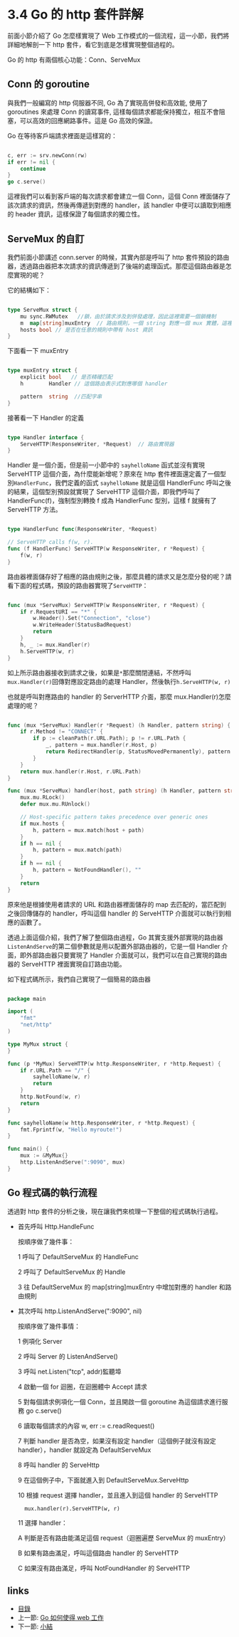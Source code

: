 # 3.4 Go 的 http 套件詳解
前面小節介紹了 Go 怎麼樣實現了 Web 工作模式的一個流程，這一小節，我們將詳細地解剖一下 http 套件，看它到底是怎樣實現整個過程的。

Go 的 http 有兩個核心功能：Conn、ServeMux

## Conn 的 goroutine

與我們一般編寫的 http 伺服器不同, Go 為了實現高併發和高效能, 使用了 goroutines 來處理 Conn 的讀寫事件, 這樣每個請求都能保持獨立，相互不會阻塞，可以高效的回應網路事件。這是 Go 高效的保證。

Go 在等待客戶端請求裡面是這樣寫的：
```Go

c, err := srv.newConn(rw)
if err != nil {
	continue
}
go c.serve()

```
這裡我們可以看到客戶端的每次請求都會建立一個 Conn，這個 Conn 裡面儲存了該次請求的資訊，然後再傳遞到對應的 handler，該 handler 中便可以讀取到相應的 header 資訊，這樣保證了每個請求的獨立性。

## ServeMux 的自訂
我們前面小節講述 conn.server 的時候，其實內部是呼叫了 http 套件預設的路由器，透過路由器把本次請求的資訊傳遞到了後端的處理函式。那麼這個路由器是怎麼實現的呢？

它的結構如下：
```Go

type ServeMux struct {
	mu sync.RWMutex   //鎖，由於請求涉及到併發處理，因此這裡需要一個鎖機制
	m  map[string]muxEntry  // 路由規則，一個 string 對應一個 mux 實體，這裡的 string 就是註冊的路由表示式
	hosts bool // 是否在任意的規則中帶有 host 資訊
}

```
下面看一下 muxEntry

```Go

type muxEntry struct {
	explicit bool   // 是否精確匹配
	h        Handler // 這個路由表示式對應哪個 handler

	pattern  string  //匹配字串
}

```
接著看一下 Handler 的定義
```Go

type Handler interface {
	ServeHTTP(ResponseWriter, *Request)  // 路由實現器
}

```
Handler 是一個介面，但是前一小節中的 `sayhelloName` 函式並沒有實現 ServeHTTP 這個介面，為什麼能新增呢？原來在 http 套件裡面還定義了一個型別`HandlerFunc`，我們定義的函式 `sayhelloName` 就是這個 HandlerFunc 呼叫之後的結果，這個型別預設就實現了 ServeHTTP 這個介面，即我們呼叫了 HandlerFunc(f)，強制型別轉換 f 成為 HandlerFunc 型別，這樣 f 就擁有了 ServeHTTP 方法。
```Go

type HandlerFunc func(ResponseWriter, *Request)

// ServeHTTP calls f(w, r).
func (f HandlerFunc) ServeHTTP(w ResponseWriter, r *Request) {
	f(w, r)
}
```
路由器裡面儲存好了相應的路由規則之後，那麼具體的請求又是怎麼分發的呢？請看下面的程式碼，預設的路由器實現了`ServeHTTP`：
```Go

func (mux *ServeMux) ServeHTTP(w ResponseWriter, r *Request) {
	if r.RequestURI == "*" {
		w.Header().Set("Connection", "close")
		w.WriteHeader(StatusBadRequest)
		return
	}
	h, _ := mux.Handler(r)
	h.ServeHTTP(w, r)
}
```
如上所示路由器接收到請求之後，如果是`*`那麼關閉連結，不然呼叫`mux.Handler(r)`回傳對應設定路由的處理 Handler，然後執行`h.ServeHTTP(w, r)`

也就是呼叫對應路由的 handler 的 ServerHTTP 介面，那麼 mux.Handler(r)怎麼處理的呢？
```Go

func (mux *ServeMux) Handler(r *Request) (h Handler, pattern string) {
	if r.Method != "CONNECT" {
		if p := cleanPath(r.URL.Path); p != r.URL.Path {
			_, pattern = mux.handler(r.Host, p)
			return RedirectHandler(p, StatusMovedPermanently), pattern
		}
	}
	return mux.handler(r.Host, r.URL.Path)
}

func (mux *ServeMux) handler(host, path string) (h Handler, pattern string) {
	mux.mu.RLock()
	defer mux.mu.RUnlock()

	// Host-specific pattern takes precedence over generic ones
	if mux.hosts {
		h, pattern = mux.match(host + path)
	}
	if h == nil {
		h, pattern = mux.match(path)
	}
	if h == nil {
		h, pattern = NotFoundHandler(), ""
	}
	return
}
```
原來他是根據使用者請求的 URL 和路由器裡面儲存的 map 去匹配的，當匹配到之後回傳儲存的 handler，呼叫這個 handler 的 ServeHTTP 介面就可以執行到相應的函數了。

透過上面這個介紹，我們了解了整個路由過程，Go 其實支援外部實現的路由器 `ListenAndServe`的第二個參數就是用以配置外部路由器的，它是一個 Handler 介面，即外部路由器只要實現了 Handler 介面就可以，我們可以在自己實現的路由器的 ServeHTTP 裡面實現自訂路由功能。

如下程式碼所示，我們自己實現了一個簡易的路由器
```Go

package main

import (
	"fmt"
	"net/http"
)

type MyMux struct {
}

func (p *MyMux) ServeHTTP(w http.ResponseWriter, r *http.Request) {
	if r.URL.Path == "/" {
		sayhelloName(w, r)
		return
	}
	http.NotFound(w, r)
	return
}

func sayhelloName(w http.ResponseWriter, r *http.Request) {
	fmt.Fprintf(w, "Hello myroute!")
}

func main() {
	mux := &MyMux{}
	http.ListenAndServe(":9090", mux)
}
```
## Go 程式碼的執行流程

透過對 http 套件的分析之後，現在讓我們來梳理一下整個的程式碼執行過程。

- 首先呼叫 Http.HandleFunc

	按順序做了幾件事：

	1 呼叫了 DefaultServeMux 的 HandleFunc


	2 呼叫了 DefaultServeMux 的 Handle


	3 往 DefaultServeMux 的 map[string]muxEntry 中增加對應的 handler 和路由規則

- 其次呼叫 http.ListenAndServe(":9090", nil)

	按順序做了幾件事情：

	1 例項化 Server


	2 呼叫 Server 的 ListenAndServe()

	3 呼叫 net.Listen("tcp", addr)監聽埠

	4 啟動一個 for 迴圈，在迴圈體中 Accept 請求

	5 對每個請求例項化一個 Conn，並且開啟一個 goroutine 為這個請求進行服務 go c.serve()

	6 讀取每個請求的內容 w, err := c.readRequest()

	7 判斷 handler 是否為空，如果沒有設定 handler（這個例子就沒有設定 handler），handler 就設定為 DefaultServeMux


	8 呼叫 handler 的 ServeHttp


	9 在這個例子中，下面就進入到 DefaultServeMux.ServeHttp

	10 根據 request 選擇 handler，並且進入到這個 handler 的 ServeHTTP


		mux.handler(r).ServeHTTP(w, r)

	11 選擇 handler：

	A 判斷是否有路由能滿足這個 request（迴圈遍歷 ServeMux 的 muxEntry）

	B 如果有路由滿足，呼叫這個路由 handler 的 ServeHTTP


	C 如果沒有路由滿足，呼叫 NotFoundHandler 的 ServeHTTP


## links
   * [目錄](<preface.md>)
   * 上一節: [Go 如何使得 web 工作](<03.3.md>)
   * 下一節: [小結](<03.5.md>)
